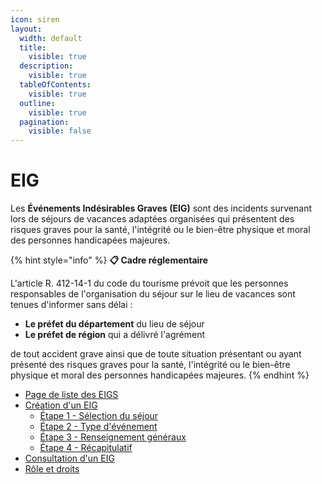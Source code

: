 ```yaml
---
icon: siren
layout:
  width: default
  title:
    visible: true
  description:
    visible: true
  tableOfContents:
    visible: true
  outline:
    visible: true
  pagination:
    visible: false
---
```


# EIG

Les **Événements Indésirables Graves (EIG)** sont des incidents survenant lors de séjours de vacances adaptées organisées qui présentent des risques graves pour la santé, l'intégrité ou le bien-être physique et moral des personnes handicapées majeures.

{% hint style="info" %}
**📋 Cadre réglementaire**

L'article R. 412-14-1 du code du tourisme prévoit que les personnes responsables de l'organisation du séjour sur le lieu de vacances sont tenues d'informer sans délai :

* **Le préfet du département** du lieu de séjour
* **Le préfet de région** qui a délivré l'agrément

de tout accident grave ainsi que de toute situation présentant ou ayant présenté des risques graves pour la santé, l'intégrité ou le bien-être physique et moral des personnes handicapées majeures.
{% endhint %}



* [Page de liste des EIGS](liste-des-eig.md)
* [Création d'un EIG](creation-dun-eig/)
  * [Étape 1 - Sélection du séjour](creation-dun-eig/etape-1-selection-du-sejour.md)
  * [Étape 2 - Type d'événement](creation-dun-eig/etape-2-type-devenement.md)
  * [Étape 3 - Renseignement généraux](creation-dun-eig/etape-3-renseignements-generaux.md)
  * [Étape 4 - Récapitulatif](creation-dun-eig/etape-4-recapitulatif.md)
* [Consultation d'un EIG](consultation-dun-eig.md)
* [Rôle et droits](role-et-droits-utilisateurs.md)
